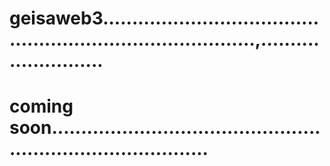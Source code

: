 # geisaweb3...............................................................................,..........................
# coming soon................................................................................
